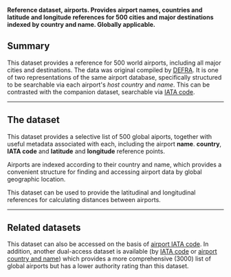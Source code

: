 **Reference dataset, airports. Provides airport names, countries and
latitude and longitude references for 500 cities and major destinations
indexed by country and name. Globally applicable.**

## Summary

This dataset provides a reference for 500 world airports, including all
major cities and destinations. The data was original compiled by
[DEFRA](DEFRA_DECC). It is one of two representations of the same
airport database, specifically structured to be searchable via each
airport's *host country* and *name*. This can be contrasted with the
companion dataset, searchable via [IATA code](Airports_by_Code).

-----

## The dataset

This dataset provides a selective list of 500 global aiports, together
with useful metadata associated with each, including the airport
**name**. **country**, **IATA code** and **latitude** and **longitude**
reference points.

Airports are indexed according to their country and name, which provides
a convenient structure for finding and accessing airport data by global
geographic location.

This dataset can be used to provide the latitudinal and longitudinal
references for calculating distances between airports.

-----

## Related datasets

This dataset can also be accessed on the basis of [airport IATA
code](Airports_by_Code). In addition, another dual-access dataset is
available (by [IATA code](All_airports_by_code) or [airport country and
name](All_airports_by_country)) which provides a more comprehensive
(3000) list of global airports but has a lower authority rating than
this dataset.
